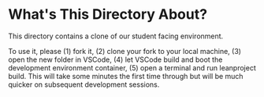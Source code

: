 # What's This Directory About?

This directory contains a clone of our student facing environment.

To use it, please (1) fork it, (2) clone your fork to your local machine, (3) open the new folder in VSCode, (4) let VSCode build and boot the development environment container, (5) open a terminal and run leanproject build. This will take some minutes the first time through but will be much quicker on subsequent development sessions.
